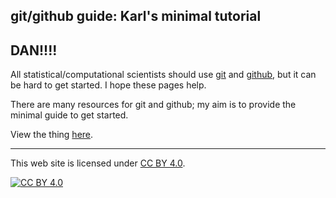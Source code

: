 ## git/github guide: Karl's minimal tutorial
## DAN!!!!
All statistical/computational scientists should use
[git](https://git-scm.com) and [github](https://github.com), but it can be
hard to get started.  I hope these pages help.

There are many resources for git and github; my aim is to provide the
minimal guide to get started.

View the thing [here](https://kbroman.org/github_tutorial).

---

This web site is licensed under
[CC BY 4.0](https://creativecommons.org/licenses/by/4.0/).

[![CC BY 4.0](https://licensebuttons.net/l/by/4.0/88x31.png)](https://creativecommons.org/licenses/by/4.0/)
